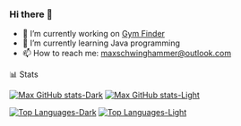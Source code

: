 ### Hi there 👋

- 🔭 I’m currently working on [Gym Finder](https://github.com/dhbw-ka-pm/tinf22b6-gym-finder)
- 🌱 I’m currently learning Java programming
- 📫 How to reach me: maxschwinghammer@outlook.com

📊 Stats

[![Max GitHub stats-Dark](https://github-readme-stats.vercel.app/api?username=maxschwinghammer&include_all_commits=true&custom_title=Max'%20Github%20Stats&show_icons=true&theme=dark#gh-dark-mode-only)](https://github.com/maxschwinghammer#gh-dark-mode-only)
[![Max GitHub stats-Light](https://github-readme-stats.vercel.app/api?username=maxschwinghammer&include_all_commits=true&custom_title=Max'%20Github%20Stats&show_icons=true&theme=default#gh-light-mode-only)](https://github.com/maxschwinghammer#gh-light-mode-only)

[![Top Languages-Dark](https://github-readme-stats.vercel.app/api/top-langs/?username=maxschwinghammer&theme=dark&layout=compact#gh-dark-mode-only)](https://github.com/maxschwinghammer#gh-dark-mode-only)
[![Top Languages-Light](https://github-readme-stats.vercel.app/api/top-langs/?username=maxschwinghammer&theme=default&layout=compact#gh-light-mode-only)](https://github.com/maxschwinghammer#gh-light-mode-only)
